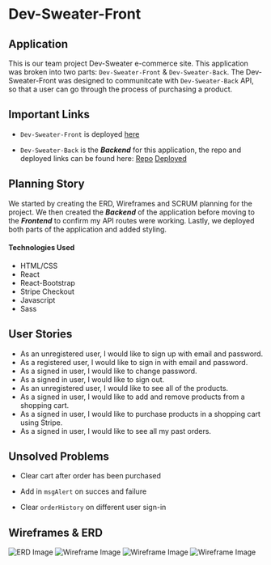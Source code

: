 # Dev-Sweater-Front

## Application

This is our team project Dev-Sweater e-commerce site. This application was broken into two parts: `Dev-Sweater-Front` & `Dev-Sweater-Back`. The Dev-Sweater-Front was designed to communitcate with `Dev-Sweater-Back` API, so that a user can go through the process of purchasing a product.

## Important Links

- `Dev-Sweater-Front` is deployed [here](https://team-project-ga.github.io/Dev-Sweater-Front/)

- `Dev-Sweater-Back` is the **_Backend_** for this application, the repo and deployed links can be found here:
  [Repo](https://github.com/Team-Project-GA/Dev-Sweater-Back)
  [Deployed](https://dev-sweater-back.herokuapp.com/)

## Planning Story

We started by creating the ERD, Wireframes and SCRUM planning for the project. We then created the **_Backend_** of the application before moving to the **_Frontend_** to confirm my API routes were working. Lastly, we deployed both parts of the application and added styling.

#### Technologies Used

- HTML/CSS
- React
- React-Bootstrap
- Stripe Checkout
- Javascript
- Sass

## User Stories

- As an unregistered user, I would like to sign up with email and password.
- As a registered user, I would like to sign in with email and password.
- As a signed in user, I would like to change password.
- As a signed in user, I would like to sign out.
- As an unregistered user, I would like to see all of the products.
- As a signed in user, I would like to add and remove products from a shopping cart.
- As a signed in user, I would like to purchase products in a shopping cart using Stripe.
- As a signed in user, I would like to see all my past orders.

## Unsolved Problems

- Clear cart after order has been purchased
- Add in `msgAlert` on succes and failure

- Clear `orderHistory` on different user sign-in

## Wireframes & ERD

![ERD Image](https://i.imgur.com/mfYeJhK.png)
![Wireframe Image](https://i.imgur.com/iICfULh.png)
![Wireframe Image](https://i.imgur.com/UPGK6Z5.png)
![Wireframe Image](https://i.imgur.com/Vso6LJJ.png)
